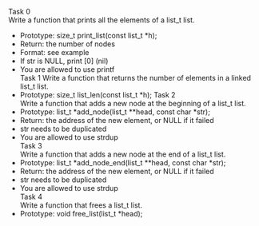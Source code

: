 Task 0  
Write a function that prints all the elements of a list_t list.  
* Prototype: size_t print_list(const list_t *h);  
* Return: the number of nodes  
* Format: see example  
* If str is NULL, print [0] (nil)  
* You are allowed to use printf  
Task 1 
Write a function that returns the number of elements in a linked list_t list.  
* Prototype: size_t list_len(const list_t *h);
Task 2  
Write a function that adds a new node at the beginning of a list_t list.  
* Prototype: list_t *add_node(list_t **head, const char *str);
* Return: the address of the new element, or NULL if it failed
* str needs to be duplicated
* You are allowed to use strdup  
Task 3  
Write a function that adds a new node at the end of a list_t list.  
* Prototype: list_t *add_node_end(list_t **head, const char *str);
* Return: the address of the new element, or NULL if it failed
* str needs to be duplicated
* You are allowed to use strdup  
Task 4  
Write a function that frees a list_t list.  
* Prototype: void free_list(list_t *head);
